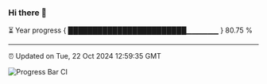 ### Hi there 👋

⏳ Year progress { ████████████████████████▁▁▁▁▁▁ } 80.75 %

---

⏰ Updated on Tue, 22 Oct 2024 12:59:35 GMT

![Progress Bar CI](https://github.com/IshwaranRudhara/GIT-ACTION/workflows/Progress%20Bar%20CI/badge.svg)
